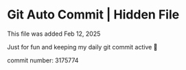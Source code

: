# Git Auto Commit | Hidden File

This file was added Feb 12, 2025

Just for fun and keeping my daily git commit active 🤪

commit number: 3175774
